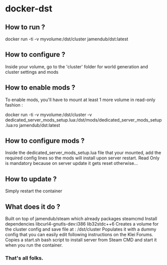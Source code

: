 # docker-dst

## How to run ?

docker run -ti -v myvolume:/dst/cluster jamendub/dst:latest

## How to configure ?

Inside your volume, go to the 'cluster' folder for world generation and cluster settings and mods

## How to enable mods ?

To enable mods, you'll have to mount at least 1 more volume in read-only fashion :

docker run -ti
-v myvolume:/dst/cluster
-v dedicated_server_mods_setup.lua:/dst/mods/dedicated_server_mods_setup.lua:ro
jamendub/dst:latest

## How to configure mods ?

Inside the dedicated_server_mods_setup.lua file that your mounted, add the required config lines so the mods will
install upon server restart. Read Only is mandatory because on server update it gets reset otherwise...

## How to update ?

Simply restart the container

## What does it do ?

Built on top of jamendub/steam which already packages steamcmd
Install dependencies libcurl4-gnutls-dev:i386 lib32stdc++6
Creates a volume for the cluster config and save file at : /dst/cluster
Populates it with a dummy config that you can easily edit following instructions on the Klei Forums.
Copies a start.sh bash script to install server from Steam CMD and start it when you run the container.

### That's all folks.
